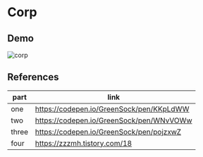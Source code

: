 # Corp

## Demo

![corp](https://gist.github.com/assets/62174395/d4361842-f362-4b57-9b79-b7e4a2433949)

## References

| part  | link                                     |
| ----- | ---------------------------------------- |
| one   | https://codepen.io/GreenSock/pen/KKpLdWW |
| two   | https://codepen.io/GreenSock/pen/WNvVOWw |
| three | https://codepen.io/GreenSock/pen/pojzxwZ |
| four  | https://zzzmh.tistory.com/18             |
